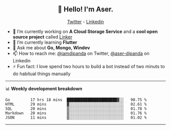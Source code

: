 <h2 align="center">👋 Hello! I'm Aser.</h2>
<p align="center">
  <a href="https://twitter.com/iamdipanda">Twitter</a> - 
  <a href="https://www.linkedin.com/in/aser-dipanda/">Linkedin</a>
</p>


- 🔭 I’m currently working on **A Cloud Storage Service** and a **cool open source project** called [Linker](https://github.com/DipandaAser/linker)
- 🌱 I’m currently learning **Flutter**
- 💬 Ask me about **Go, Mongo, Windev**
- 📫 How to reach me: [@iamdipanda](https://twitter.com/iamdipanda) on Twitter, [@aser-dipanda](https://www.linkedin.com/in/aser-dipanda/) on Linkedin
- ⚡ Fun fact: I love spend two hours to build a bot instead of two minuts to do habitual things manually

-------

📊 **Weekly development breakdown**

<!--START_SECTION:waka-->
```text
Go         17 hrs 18 mins  ██████████████████████▓░░   90.75 % 
HTML       29 mins         ▓░░░░░░░░░░░░░░░░░░░░░░░░   02.61 % 
SQL        20 mins         ▒░░░░░░░░░░░░░░░░░░░░░░░░   01.78 % 
Markdown   20 mins         ▒░░░░░░░░░░░░░░░░░░░░░░░░   01.76 % 
JSON       11 mins         ▒░░░░░░░░░░░░░░░░░░░░░░░░   01.02 % 
```
<!--END_SECTION:waka-->

-------
